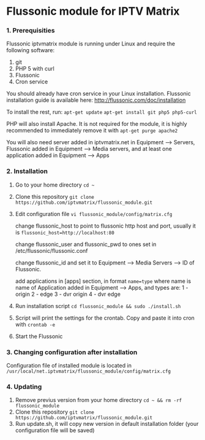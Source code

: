 # Flussonic module for IPTV Matrix

### 1. Prerequisities
  Flussonic iptvmatrix module is running under Linux and require the following software:
  1. git
  2. PHP 5 with curl
  3. Flussonic
  4. Cron service
  
  You should already have cron service in your Linux installation. Flussonic installation guide is available here:
  http://flussonic.com/doc/installation
  
  To install the rest, run:
  `apt-get update`
  `apt-get install git php5 php5-curl`
  
  PHP will also install Apache. It is not required for the module, it is highly recommended to immediately remove it with
  `apt-get purge apache2`

  You will also need server added in iptvmatrix.net in Equipment --> Servers, Flussonic added in Equipment --> Media servers, and at least one application added in Equipment --> Apps
  
### 2. Installation

1. Go to your home directory `cd ~`
2. Clone this repository `git clone https://github.com/iptvmatrix/flussonic_module.git`
3. Edit configuration file `vi flussonic_module/config/matrix.cfg`
     
	 change flussonic_host to point to flussonic http host and port, usually it is
	 `flussonic_host=http://localhost:80`
	 
	 change flussonic_user and flussonic_pwd to ones set in /etc/flussonic/flussonic.conf
	 
	 change flussonic_id and set it to Equipment --> Media Servers --> ID of Flussonic.
	 
	 add applications in [apps] section, in format
	 `name=type`
	 where name is name of Application added in Equipment --> Apps, and types are:
	 1 - origin
	 2 - edge
	 3 - dvr origin
	 4 - dvr edge
	 
4. Run installation script `cd flussonic_module && sudo ./install.sh`
5. Script will print the settings for the crontab. Copy and paste it into cron with `crontab -e`
6. Start the Flussonic

### 3. Changing configuration after installation

Configuration file of installed module is located in `/usr/local/net.iptvmatrix/flussonic_module/config/matrix.cfg`

### 4. Updating

1. Remove previus version from your home directory `cd ~ && rm -rf flussonic_module`
2. Clone this repository `git clone https://github.com/iptvmatrix/flussonic_module.git`
3. Run update.sh, it will copy new version in default installation folder (your configuration file will be saved)
